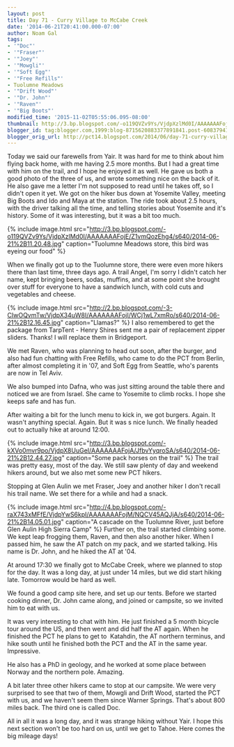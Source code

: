 ```yaml
---
layout: post
title: Day 71 - Curry Village to McCabe Creek
date: '2014-06-21T20:41:00.000-07:00'
author: Noam Gal
tags:
- '"Doc"'
- '"Fraser"'
- '"Joey"'
- '"Mowgli"'
- '"Soft Egg"'
- '"Free Refills"'
- Tuolumne Meadows
- '"Drift Wood"'
- '"Dr. John"'
- '"Raven"'
- '"Big Boots"'
modified_time: '2015-11-02T05:55:06.095-08:00'
thumbnail: http://3.bp.blogspot.com/-o119QVZv9Ys/VjdpXzlMd0I/AAAAAAAFojE/Z1vmQozEhg4/s72-c/2014-06-21%2B11.20.48.jpg
blogger_id: tag:blogger.com,1999:blog-8715620883377891841.post-6083794100182912333
blogger_orig_url: http://pct14.blogspot.com/2014/06/day-71-curry-village-to-mccabe-creek.html
---
```


Today we said our farewells from Yair. It was hard for me to think about him flying back home, with me having 2.5
 more months. But I had a great time with him on the trail, and I hope he enjoyed it as well.
He gave us both a
 good photo of the three of us, and wrote something nice on the back of it. He also gave me a letter I'm not supposed
 to read until he takes off, so I didn't open it yet.
We got on the hiker bus down at Yosemite Valley, meeting
 Big Boots and Ido and Maya at the station. The ride took about 2.5 hours, with the driver talking all the time, and
 telling stories about Yosemite and it's history. Some of it was interesting, but it was a bit too much.

 
{% include image.html src="http://3.bp.blogspot.com/-o119QVZv9Ys/VjdpXzlMd0I/AAAAAAAFojE/Z1vmQozEhg4/s640/2014-06-21%2B11.20.48.jpg" caption="Tuolumne Meadows store, this bird was eyeing our food" %}

When we finally got up to the Tuolumne store, there were even more hikers there than last time, three days ago. A trail Angel, I'm sorry I didn't catch her name, kept bringing beers, sodas, muffins, and at some point she brought over stuff for everyone to have a sandwich lunch, with cold cuts and vegetables and cheese.



{% include image.html src="http://2.bp.blogspot.com/-3-CIwOQvmTw/VjdpX34uW8I/AAAAAAAFojI/WCj1wL7xmRo/s640/2014-06-21%2B12.16.45.jpg" caption="Llamas?" %}
I also remembered to get the package from TarpTent - Henry Shires sent me a pair of replacement zipper sliders. Thanks! I will replace them in Bridgeport.

We met Raven, who was planning to head out soon, after the burger, and also had fun chatting with Free Refills, who came to do the PCT from Berlin, after almost completing it in '07, and Soft Egg from Seattle, who's parents are now in Tel Aviv.

We also bumped into Dafna, who was just sitting around the table there and noticed we are from Israel. She came to Yosemite to climb rocks. I hope she keeps safe and has fun.

After waiting a bit for the lunch menu to kick in, we got burgers. Again. It wasn't anything special. Again. But it was s nice lunch. We finally headed out to actually hike at around 12:00.



{% include image.html src="http://3.bp.blogspot.com/-kXVo0mvr9po/VjdpX8UuGeI/AAAAAAAFojA/JfbvYyqroSA/s640/2014-06-21%2B12.44.27.jpg" caption="Some pack horses on the trail" %}
The trail was pretty easy, most of the day. We still saw plenty of day and weekend hikers around, but we also met some new PCT hikers.

Stopping at Glen Aulin we met Fraser, Joey and another hiker I don't recall his trail name. We set there for a while and had a snack.



{% include image.html src="http://4.bp.blogspot.com/-raX743xMFfE/VjdpYwS6kpI/AAAAAAAFojM/NQCV45AQJjA/s640/2014-06-21%2B14.05.01.jpg" caption="A cascade on the Tuolumne River, just before Glen Aulin High Sierra Camp" %}
Further on, the trail started climbing some. We kept leap frogging them, Raven, and then also another hiker. When I passed him, he saw the AT patch on my pack, and we started talking. His name is Dr. John, and he hiked the AT at '04.

At around 17:30 we finally got to McCabe Creek, where we planned to stop for the day. It was a long day, at just under 14 miles, but we did start hiking late. Tomorrow would be hard as well.

We found a good camp site here, and set up our tents. Before we started cooking dinner, Dr. John came along, and joined or campsite, so we invited him to eat with us.

It was very interesting to chat with him. He just finished a 5 month bicycle tour around the US, and then went and did half the AT again. When he finished the PCT he plans to get to&nbsp; Katahdin, the AT northern terminus, and hike south until he finished both the PCT and the AT in the same year. Impressive.

He also has a PhD in geology, and he worked at some place between Norway and the northern pole. Amazing.

A bit later three other hikers came to stop at our campsite. We were very surprised to see that two of them, Mowgli and Drift Wood, started the PCT with us, and we haven't seem them since Warner Springs. That's about 800 miles back. The third one is called Doc.

All in all it was a long day, and it was strange hiking without Yair. I hope this next section won't be too hard on us, until we get to Tahoe. Here comes the big mileage days!